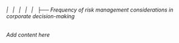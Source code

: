 ###### |   |   |   |   |   ├── Frequency of risk management considerations in corporate decision-making

*Add content here*